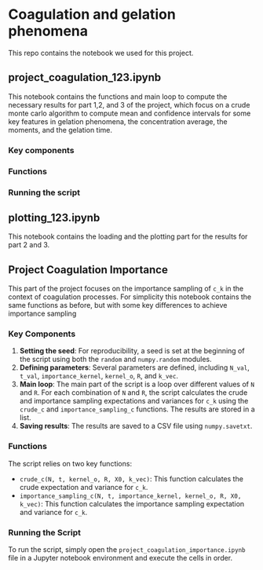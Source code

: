 # Coagulation and gelation phenomena
This repo contains the notebook we used for this project.

## project_coagulation_123.ipynb
This notebook contains the functions and main loop to compute the necessary results for part 1,2, and 3 of the project, which focus on a crude monte carlo algorithm to compute mean and confidence intervals for some key features in gelation phenomena, the concentration average, the moments, and the gelation time.

### Key components

### Functions

### Running the script


## plotting_123.ipynb

This notebook contains the loading and the plotting part for the results for part 2 and 3.


## Project Coagulation Importance
This part of the project focuses on the importance sampling of `c_k` in the context of coagulation processes. For simplicity this notebook contains the same functions as before, but with some key differences to achieve importance sampling

### Key Components

1. **Setting the seed**: For reproducibility, a seed is set at the beginning of the script using both the `random` and `numpy.random` modules.
2. **Defining parameters**: Several parameters are defined, including `N_val`, `t_val`, `importance_kernel`, `kernel_o`, `R`, and `k_vec`.
3. **Main loop**: The main part of the script is a loop over different values of `N` and `R`. For each combination of `N` and `R`, the script calculates the crude and importance sampling expectations and variances for `c_k` using the `crude_c` and `importance_sampling_c` functions. The results are stored in a list.
4. **Saving results**: The results are saved to a CSV file using `numpy.savetxt`.

### Functions

The script relies on two key functions:

- `crude_c(N, t, kernel_o, R, X0, k_vec)`: This function calculates the crude expectation and variance for `c_k`.
- `importance_sampling_c(N, t, importance_kernel, kernel_o, R, X0, k_vec)`: This function calculates the importance sampling expectation and variance for `c_k`.

### Running the Script

To run the script, simply open the `project_coagulation_importance.ipynb` file in a Jupyter notebook environment and execute the cells in order.
